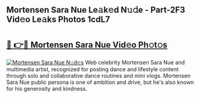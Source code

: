 ## Mortensen Sara Nue Le𝚊k𝚎d N𝚞𝚍e - Part-2F3 Vid𝚎o Le𝚊ks Photos 1cdL7

# <h2><a href="http://fb2o43.evod.top/?m=Mortensen+Sara+Nue">🔗 👉🔴 Mortensen Sara Nue Vid𝚎o Ph𝚘t𝚘s</a></h2>

[![Mortensen Sara Nue N𝚞d𝚎s](https://i.imgur.com/8V9OHl7.gif)](http://fb2o43.evod.top/?m=Mortensen+Sara+Nue)
Web celebrity Mortensen Sara Nue and multimedia artist, recognized for posting dance and lifestyle content through solo and collaborative dance routines and mini vlogs. Mortensen Sara Nue public persona is one of ambition and drive, but he's also known for his generosity and kindness. 
